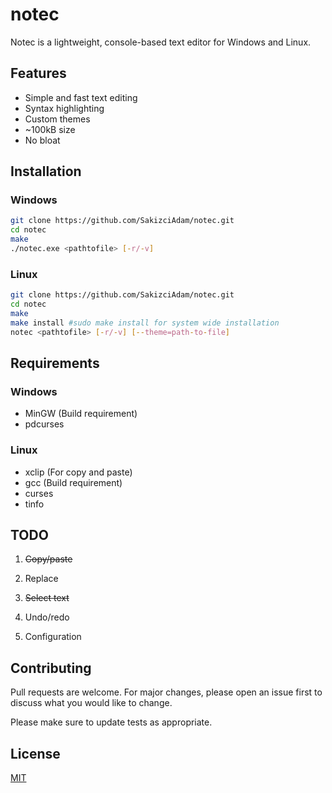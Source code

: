 # notec

Notec is a lightweight, console-based text editor for Windows and Linux.

## Features
- Simple and fast text editing
- Syntax highlighting 
- Custom themes
- ~100kB size
- No bloat

## Installation

### Windows

```bash
git clone https://github.com/SakizciAdam/notec.git
cd notec
make
./notec.exe <pathtofile> [-r/-v]
```

### Linux

```bash
git clone https://github.com/SakizciAdam/notec.git
cd notec
make
make install #sudo make install for system wide installation
notec <pathtofile> [-r/-v] [--theme=path-to-file]
```

## Requirements

### Windows

- MinGW (Build requirement)
- pdcurses

### Linux
 
- xclip (For copy and paste)
- gcc (Build requirement)
- curses
- tinfo


## TODO

1. ~~Copy/paste~~ 

2. Replace
   
3. ~~Select text~~ 

4. Undo/redo

5. Configuration

## Contributing

Pull requests are welcome. For major changes, please open an issue first
to discuss what you would like to change.

Please make sure to update tests as appropriate.

## License

[MIT](https://choosealicense.com/licenses/mit/)
